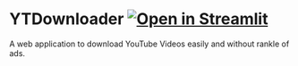 # YTDownloader [![Open in Streamlit](https://static.streamlit.io/badges/streamlit_badge_black_white.svg)](https://share.streamlit.io/prishuprograms/ytdownloader/main/yt.py)
A web application to download YouTube Videos easily and without rankle of ads.
